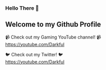 ### Hello There 👋
## Welcome to my Github Profile

📹 Check out my Gaming YouTube channel! 📹<br>
https://youtube.com/Darkful

🐦 Check out my Twitter! 🐦<br>
https://youtube.com/Darkful

<!--
**AbrarRayva/abrarrayva** is a ✨ _special_ ✨ repository because its `README.md` (this file) appears on your GitHub profile.

Here are some ideas to get you started:

- 🔭 I’m currently working on ...
- 🌱 I’m currently learning ...
- 👯 I’m looking to collaborate on ...
- 🤔 I’m looking for help with ...
- 💬 Ask me about ...
- 📫 How to reach me: ...
- 😄 Pronouns: ...
- ⚡ Fun fact: ...
-->
